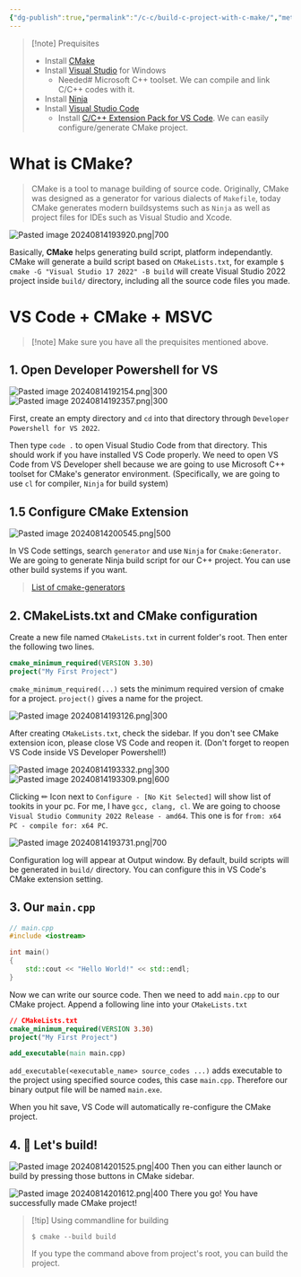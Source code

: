 ```yaml
---
{"dg-publish":true,"permalink":"/c-c/build-c-project-with-c-make/","metatags":{"og:title":"Build C++ project with CMake","og:description":"Simple CMake tutorial"}}
---
```



> [!note] Prequisites
> - Install [CMake](https://cmake.org/download/)
> - Install [Visual Studio](https://visualstudio.microsoft.com/) for Windows
> 	- Needed# Microsoft C++ toolset. We can compile and link C/C++ codes with it.
> - Install [Ninja](https://ninja-build.org/)
> - Install [Visual Studio Code](https://code.visualstudio.com/Download)
> 	- Install [C/C++ Extension Pack for VS Code](https://marketplace.visualstudio.com/items?itemName=ms-vscode.cpptools-extension-pack). We can easily configure/generate CMake project.

# What is CMake?

> CMake is a tool to manage building of source code. Originally, CMake was designed as a generator for various dialects of `Makefile`, today CMake generates modern buildsystems such as `Ninja` as well as project files for IDEs such as Visual Studio and Xcode.

![Pasted image 20240814193920.png|700](/img/user/000%20Assets/Attachments/Pasted%20image%2020240814193920.png)

Basically, **CMake** helps generating build script, platform independantly. CMake will generate a build script based on `CMakeLists.txt`, for example `$ cmake -G "Visual Studio 17 2022" -B build` will create Visual Studio 2022 project inside `build/` directory, including all the source code files you made.

# VS Code + CMake + MSVC

>[!note] Make sure you have all the prequisites mentioned above.

## 1. Open Developer Powershell for VS

![Pasted image 20240814192154.png|300](/img/user/000%20Assets/Attachments/Pasted%20image%2020240814192154.png)
![Pasted image 20240814192357.png|300](/img/user/000%20Assets/Attachments/Pasted%20image%2020240814192357.png)


First, create an empty directory and `cd` into that directory through `Developer Powershell for VS 2022`.

Then type `code .` to open Visual Studio Code from that directory. This should work if you have installed VS Code properly. We need to open VS Code from VS Developer shell because we are going to use Microsoft C++ toolset for CMake's generator environment. (Specifically, we are going to use `cl` for compiler, `Ninja` for build system)

## 1.5 Configure CMake Extension

![Pasted image 20240814200545.png|500](/img/user/000%20Assets/Attachments/Pasted%20image%2020240814200545.png)

In VS Code settings, search `generator` and use `Ninja` for `Cmake:Generator`. We are going to generate Ninja build script for our C++ project. You can use other build systems if you want. 

> [List of cmake-generators](https://cmake.org/cmake/help/latest/manual/cmake-generators.7.html)

## 2. CMakeLists.txt and CMake configuration

Create a new file named `CMakeLists.txt` in current folder's root. Then enter the following two lines.

```cmake
cmake_minimum_required(VERSION 3.30)
project("My First Project")
```

`cmake_minimum_required(...)` sets the minimum required version of cmake for a project. `project()` gives a name for the project.

![Pasted image 20240814193126.png|300](/img/user/000%20Assets/Attachments/Pasted%20image%2020240814193126.png)

After creating `CMakeLists.txt`, check the sidebar. If you don't see CMake extension icon, please close VS Code and reopen it. (Don't forget to reopen VS Code inside VS Developer Powershell!)

![Pasted image 20240814193332.png|300](/img/user/000%20Assets/Attachments/Pasted%20image%2020240814193332.png)
![Pasted image 20240814193309.png|600](/img/user/000%20Assets/Attachments/Pasted%20image%2020240814193309.png)

Clicking ✏ Icon next to `Configure - [No Kit Selected]` will show list of tookits in your pc. For me, I have `gcc, clang, cl`. We are going to choose `Visual Studio Community 2022 Release - amd64`. This one is for `from: x64 PC - compile for: x64 PC`.

![Pasted image 20240814193731.png|700](/img/user/000%20Assets/Attachments/Pasted%20image%2020240814193731.png)

Configuration log will appear at Output window. By default, build scripts will be generated in `build/` directory. You can configure this in VS Code's CMake extension setting.

## 3. Our `main.cpp`

```cpp
// main.cpp
#include <iostream>

int main()
{
	std::cout << "Hello World!" << std::endl;
}
```

Now we can write our source code. Then we need to add `main.cpp` to our CMake project. Append a following line into your `CMakeLists.txt`

```cmake
// CMakeLists.txt
cmake_minimum_required(VERSION 3.30)
project("My First Project")

add_executable(main main.cpp)
```

`add_executable(<executable_name> source_codes ...)` adds executable to the project using specified source codes, this case `main.cpp`. Therefore our binary output file will be named `main.exe`.

When you hit save, VS Code will automatically re-configure the CMake project.

## 4. 🚀 Let's build!

![Pasted image 20240814201525.png|400](/img/user/000%20Assets/Attachments/Pasted%20image%2020240814201525.png)
Then you can either launch or build by pressing those buttons in CMake sidebar.

![Pasted image 20240814201612.png|400](/img/user/000%20Assets/Attachments/Pasted%20image%2020240814201612.png)
There you go! You have successfully made CMake project!

>[!tip] Using commandline for building
>```console
>$ cmake --build build 
>```
>If you type the command above from project's root, you can build the project.